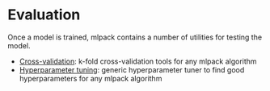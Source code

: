 <object data="../img/pipeline-top-5.svg" type="image/svg+xml" id="pipeline-top">
</object>

# Evaluation

Once a model is trained, mlpack contains a number of utilities for testing the
model.

 * [Cross-validation](cv.md): k-fold cross-validation tools for any mlpack
   algorithm
 * [Hyperparameter tuning](hpt.md): generic hyperparameter tuner to find
   good hyperparameters for any mlpack algorithm
